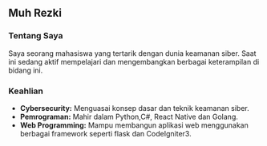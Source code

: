 ## Muh Rezki



### Tentang Saya
Saya seorang mahasiswa yang tertarik dengan dunia keamanan siber. Saat ini sedang aktif mempelajari dan mengembangkan berbagai keterampilan di bidang ini. 

### Keahlian
* **Cybersecurity:** Menguasai konsep dasar dan teknik keamanan siber.
* **Pemrograman:** Mahir dalam Python,C#, React Native dan Golang.
* **Web Programming:** Mampu membangun aplikasi web menggunakan berbagai framework seperti flask dan CodeIgniter3.
